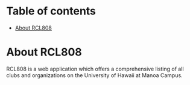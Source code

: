 # Table of contents

* [About RCL808](#about-rcl808)

# About RCL808 

RCL808 is a web application which offers a comprehensive listing of all clubs and organizations on the University of Hawaii at Manoa Campus.
